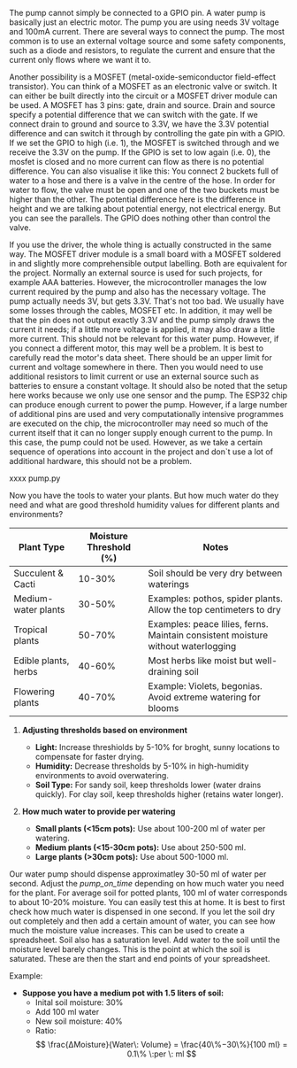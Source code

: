 The pump cannot simply be connected to a GPIO pin. A water pump is basically just an electric motor. The pump you are using needs 3V voltage and 100mA current. There are several ways to connect the pump. The most common is to use an external voltage source and some safety components, such as a diode and resistors, to regulate the current and ensure that the current only flows where we want it to.

Another possibility is a MOSFET (metal-oxide-semiconductor field-effect transistor). You can think of a MOSFET as an electronic valve or switch. It can either be built directly into the circuit or a MOSFET driver module can be used. A MOSFET has 3 pins: gate, drain and source. Drain and source specify a potential difference that we can switch with the gate. If we connect drain to ground and source to 3.3V, we have the 3.3V potential difference and can switch it through by controlling the gate pin with a GPIO. If we set the GPIO to high (i.e. 1), the MOSFET is switched through and we receive the 3.3V on the pump. If the GPIO is set to low again (i.e. 0), the mosfet is closed and no more current can flow as there is no potential difference. You can also visualise it like this: You connect 2 buckets full of water to a hose and there is a valve in the centre of the hose. In order for water to flow, the valve must be open and one of the two buckets must be higher than the other. The potential difference here is the difference in height and we are talking about potential energy, not electrical energy. But you can see the parallels. The GPIO does nothing other than control the valve.

If you use the driver, the whole thing is actually constructed in the same way. The MOSFET driver module is a small board with a MOSFET soldered in and slightly more comprehensible output labelling. Both are equivalent for the project. Normally an external source is used for such projects, for example AAA batteries. However, the microcontroller manages the low current required by the pump and also has the necessary voltage. The pump actually needs 3V, but gets 3.3V. That's not too bad. We usually have some losses through the cables, MOSFET etc.  In addition, it may well be that the pin does not output exactly 3.3V and the pump simply draws the current it needs; if a little more voltage is applied, it may also draw a little more current. This should not be relevant for this water pump. However, if you connect a different motor, this may well be a problem. It is best to carefully read the motor's data sheet. There should be an upper limit for current and voltage somewhere in there. Then you would need to use additional resistors to limit current or use an external source such as batteries to ensure a constant voltage. It should also be noted that the setup here works because we only use one sensor and the pump. The ESP32 chip can produce enough current to power the pump. However, if a large number of additional pins are used and very computationally intensive programmes are executed on the chip, the microcontroller may need so much of the current itself that it can no longer supply enough current to the pump. In this case, the pump could not be used. However, as we take a certain sequence of operations into account in the project and don`t use a lot of additional hardware, this should not be a problem.


xxxx pump.py

Now you have the tools to water your plants. But how much water do they need and what are good threshold humidity values for different plants and environments?


| **Plant Type** | **Moisture Threshold (%)** | **Notes** |
| --- | --- | --- |
| Succulent & Cacti | 10-30% | Soil should be very dry between waterings |
| Medium-water plants | 30-50% | Examples: pothos, spider plants. Allow the top centimeters to dry |
| Tropical plants | 50-70% | Examples: peace lilies, ferns. Maintain consistent moisture without waterlogging |
| Edible plants, herbs | 40-60% | Most herbs like moist but well-draining soil |
| Flowering plants | 40-70% | Example: Violets, begonias. Avoid extreme watering for blooms | 

1. **Adjusting thresholds based on environment**
    - **Light:** Increase threshiolds by 5-10% for broght, sunny locations to compensate for faster drying.
    - **Humidity:** Decrease thresholds by 5-10% in high-humidity environments to avoid overwatering.
    - **Soil Type:** For sandy soil, keep thresholds lower (water drains quickly). For clay soil, keep thresholds higher (retains water longer).

2. **How much water to provide per watering**
    - **Small plants (<15cm pots):** Use about 100-200 ml of water per watering.
    - **Medium plants (<15-30cm pots):** Use about 250-500 ml.
    - **Large plants (>30cm pots):** Use about 500-1000 ml. 


Our water pump should dispense approximatley 30-50 ml of water per second. Adjust the *pump_on_time* depending on how much water you need for the plant. For average soil for potted plants, 100 ml of water corresponds to about 10-20% moisture. You can easily test this at home. It is best to first check how much water is dispensed in one second. If you let the soil dry out completely and then add a certain amount of water, you can see how much the moisture value increases. This can be used to create a spreadsheet. Soil also has a saturation level. Add water to the soil until the moisture level barely changes. This is the point at which the soil is saturated. These are then the start and end points of your spreadsheet. 


Example:

* **Suppose you have a medium pot with 1.5 liters of soil:**
    * Inital soil moisture: 30%
    * Add 100 ml water
    * New soil moisture: 40%
    * Ratio: 
$$ \frac{ΔMoisture}{Water\: Volume} ​= \frac{40\%−30\%}{100 ml} ​= 0.1\% \:per \: ml $$